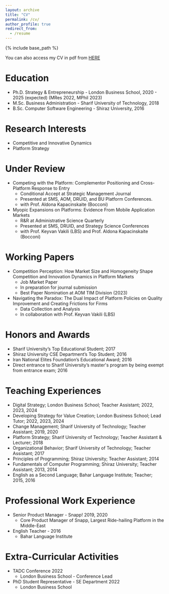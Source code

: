```yaml
---
layout: archive
title: "CV"
permalink: /cv/
author_profile: true
redirect_from:
  - /resume
---
```


{% include base_path %}

You can also access my CV in pdf from [HERE](https://amostajabi.github.io/files/cv_may2024.pdf) 

Education
======
* Ph.D. Strategy & Entrepreneurship - London Business School, 2020 - 2025 (expected) (MRes 2022, MPhil 2023)
* M.Sc. Business Administration - Sharif University of Technology, 2018
* B.Sc. Computer Software Engineering - Shiraz University, 2016

Research Interests
======
* Competitive and Innovative Dynamics
* Platform Strategy

Under Review
======
* Competing with the Platform: Complementor Positioning and Cross-Platform Response to Entry
  * Conditional Accept at Strategic Management Journal
  * Presented at SMS, AOM, DRUID, and BU Platform Conferences.
  * with Prof. Aldona Kapacinskaite (Bocconi)
* Myopic Expansions on Platforms: Evidence From Mobile Application Markets
  * R&R at Administrative Science Quarterly
  * Presented at SMS, DRUID, and Strategy Science Conferences
  * with Prof. Keyvan Vakili (LBS) and Prof. Aldona Kapacinskaite (Bocconi)

Working Papers
======
* Competition Perception: How Market Size and Homogeneity Shape Competition and Innovation Dynamics in Platform Markets
  * Job Market Paper
  * In preparation for journal submission
  * Best Paper Nomination at AOM TIM Division (2023)
* Navigating the Paradox: The Dual Impact of Platform Policies on Quality Improvement and Creating Frictions for Firms
  * Data Collection and Analysis
  * In collaboration with Prof. Keyvan Vakili (LBS)

Honors and Awards
======
* Sharif University’s Top Educational Student; 2017
* Shiraz University CSE Department’s Top Student; 2016
* Iran National Elites Foundation’s Educational Award; 2016
* Direct entrance to Sharif University’s master's program by being exempt from entrance exam; 2016

Teaching Experiences
======
* Digital Strategy; London Business School; Teacher Assistant; 2022, 2023, 2024
* Developing Strategy for Value Creation; London Business School; Lead Tutor; 2022, 2023, 2024
* Change Management; Sharif University of Technology; Teacher Assistant; 2019, 2020
* Platform Strategy; Sharif University of Technology; Teacher Assistant & Lecturer; 2018
* Organizational Behavior; Sharif University of Technology; Teacher Assistant; 2017
* Principles of Programming; Shiraz University; Teacher Assistant; 2014
* Fundamentals of Computer Programming; Shiraz University; Teacher Assistant; 2013, 2014
* English as a Second Language; Bahar Language Institute; Teacher; 2015, 2016

Professional Work Experience
======
* Senior Product Manager - Snapp! 2019, 2020
  * Core Product Manager of Snapp, Largest Ride-hailing Platform in the Middle-East
* English Teacher - 2016
  * Bahar Language Institute

Extra-Curricular Activities
======
* TADC Conference 2022
  * London Business School - Conference Lead
* PhD Student Representative - SE Department 2022
  * London Business School
